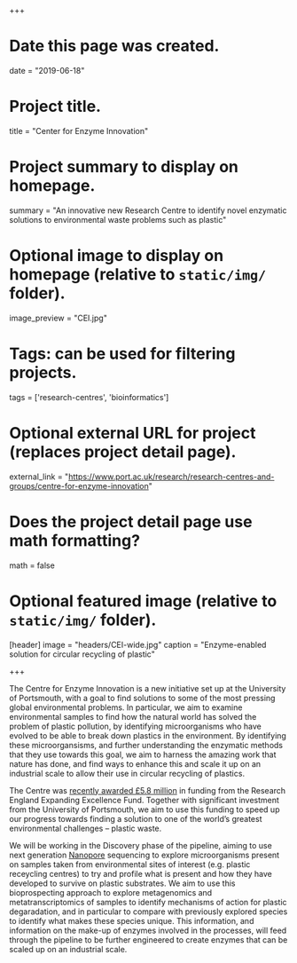 +++
# Date this page was created.
date = "2019-06-18"

# Project title.
title = "Center for Enzyme Innovation"

# Project summary to display on homepage.
summary = "An innovative new Research Centre to identify novel enzymatic solutions to environmental waste problems such as plastic"

# Optional image to display on homepage (relative to `static/img/` folder).
image_preview = "CEI.jpg"

# Tags: can be used for filtering projects.
tags = ['research-centres', 'bioinformatics']

# Optional external URL for project (replaces project detail page).
external_link = "https://www.port.ac.uk/research/research-centres-and-groups/centre-for-enzyme-innovation"

# Does the project detail page use math formatting?
math = false

# Optional featured image (relative to `static/img/` folder).
[header]
image = "headers/CEI-wide.jpg"
caption = "Enzyme-enabled solution for circular recycling of plastic"

+++

The Centre for Enzyme Innovation is a new initiative set up at the University of Portsmouth, with a goal to find solutions to some of the most pressing global environmental problems. In particular, we aim to examine environmental samples to find how the natural world has solved the problem of plastic pollution, by identifying microorganisms who have evolved to be able to break down plastics in the environment. By identifying these microorgansisms, and further understanding the enzymatic methods that they use towards this goal, we aim to harness the amazing work that nature has done, and find ways to enhance this and scale it up on an industrial scale to allow their use in circular recycling of plastics. 

The Centre was [recently awarded £5.8 million](https://www.port.ac.uk/enquire/news/portsmouth-scientists-awarded-major-plastics-funding) in funding from the Research England Expanding Excellence Fund. Together with significant investment from the University of Portsmouth, we aim to use this funding to speed up our progress towards finding a solution to one of the world’s greatest environmental challenges – plastic waste.

We will be working in the Discovery phase of the pipeline, aiming to use next generation [Nanopore](https://nanoporetech.com) sequencing to explore microorganisms present on samples taken from environmental sites of interest (e.g. plastic receycling centres) to try and profile what is present and how they have developed to survive on plastic substrates. We aim to use this bioprospecting approach to explore metagenomics and metatranscriptomics of samples to identify mechanisms of action for plastic degaradation, and in particular to compare with previously explored species to identify what makes these species unique. This information, and information on the make-up of enzymes involved in the processes, will feed through the pipeline to be further engineered to create enzymes that can be scaled up on an industrial scale.
